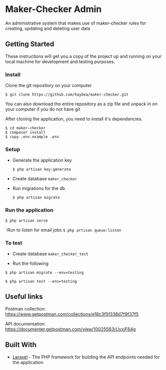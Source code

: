 # Maker-Checker Admin
An administrative system that makes use of maker-checker rules for creating, updating and deleting user data

## Getting Started
These instructions will get you a copy of the project up and running on your local machine for development and testing purposes.

### Install
Clone the git repository on your computer

```$ git clone https://github.com/haybea/maker-checker.git```


You can also download the entire repository as a zip file and unpack in on your computer if you do not have git

After cloning the application, you need to install it's dependencies. 

```
$ cd maker-checker
$ composer install
$ copy .env.example .env
```


### Setup
- Generate the application key

  ```$ php artisan key:generate```


- Create database ```maker_checker```

- Run migrations for the db

  ```$ php artisan migrate```

### Run the application

  ```$ php artisan serve```
  
  -Run to listen for email jobs
  ```$ php artisan queue:listen```

### To test
- Create database ```maker_checker_test```

- Run the following 

```$ php artisan migrate --env=testing```


```$ php artisan test --env=testing```
  
## Useful links

Postman collection: https://www.getpostman.com/collections/e18c3f5f338d7f9f37f5

API documentation: https://documenter.getpostman.com/view/10025583/UyxjF64g


## Built With
* [Laravel](https://laravel.com) - The PHP framework for building the API endpoints needed for the application

